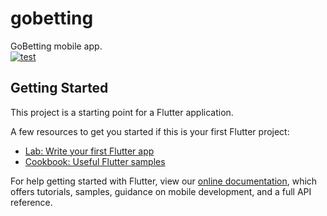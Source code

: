 # gobetting

GoBetting mobile app.  
[![test](https://badgen.net/badge/night%20build/android%20apk/blue)](https://nightly.link/matek2305/gobetting/workflows/flutter/main/gobetting.apk.zip)

## Getting Started

This project is a starting point for a Flutter application.

A few resources to get you started if this is your first Flutter project:

- [Lab: Write your first Flutter app](https://flutter.dev/docs/get-started/codelab)
- [Cookbook: Useful Flutter samples](https://flutter.dev/docs/cookbook)

For help getting started with Flutter, view our
[online documentation](https://flutter.dev/docs), which offers tutorials,
samples, guidance on mobile development, and a full API reference.
